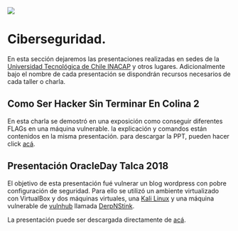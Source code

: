 ![](http://cms-site.inacap.cl/Assets/portal/img/logo-negro.png)

# Ciberseguridad.

En esta sección dejaremos las presentaciones realizadas en sedes de la [Universidad Tecnológica de Chile INACAP](http://www.inacap.cl) y otros lugares.
Adicionalmente bajo el nombre de cada presentación se dispondrán recursos necesarios de cada taller o charla.

## Como Ser Hacker Sin Terminar En Colina 2 
En esta charla se demostró en una exposición como conseguir diferentes FLAGs en una máquina vulnerable.
la explicación y comandos están contenidos en la misma presentación.
para descargar la PPT, pueden hacer click [acá](https://github.com/academiasIT/ciberseguridad/raw/master/ComoSerHackerSinTerminarEnColina2%20-%20LosAngeles.pptx).

## Presentación OracleDay Talca 2018
El objetivo de esta presentación fué vulnerar un blog wordpress con pobre configuración de seguridad.
Para ello se utilizó un ambiente virtualizado con VirtualBox y dos máquinas virtuales, una [Kali Linux]( http://cdimage.kali.org/kali-2018.1/kali-linux-2018.1-amd64.iso) y una máquina vulnerable de [vulnhub](https://www.vulnhub.com/) llamada [DerpNStink]( https://www.dropbox.com/s/8jqor3tuc3jhe1w/VulnHub2018_DeRPnStiNK.ova?dl=0).

La presentación puede ser descargada directamente de [acá](https://github.com/academiasIT/ciberseguridad/raw/master/TalcaOracleDay12-04-2018.pptx).

